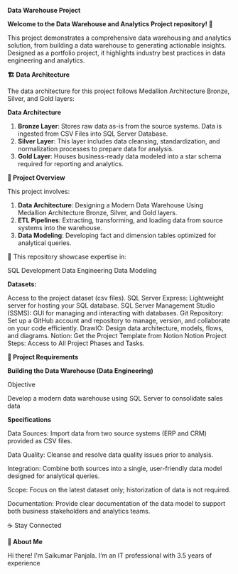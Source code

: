 **Data Warehouse Project**

**Welcome to the Data Warehouse and Analytics Project repository! 🚀**

This project demonstrates a comprehensive data warehousing and analytics solution, from building a data warehouse to generating actionable insights. Designed as a portfolio project, it highlights industry best practices in data engineering and analytics.

**🏗️ Data Architecture**

The data architecture for this project follows Medallion Architecture Bronze, Silver, and Gold layers: 

**Data Architecture**

1. **Bronze Layer**: Stores raw data as-is from the source systems. Data is ingested from CSV Files into SQL Server Database.
2. **Silver Layer**: This layer includes data cleansing, standardization, and normalization processes to prepare data for analysis.
3. **Gold Layer**: Houses business-ready data modeled into a star schema required for reporting and analytics.

**📖 Project Overview**

This project involves:

1. **Data Architecture**: Designing a Modern Data Warehouse Using Medallion Architecture Bronze, Silver, and Gold layers.
2. **ETL Pipelines**: Extracting, transforming, and loading data from source systems into the warehouse.
3. **Data Modeling**: Developing fact and dimension tables optimized for analytical queries.

🎯 This repository showcase expertise in:

SQL Development
Data Engineering
Data Modeling

**Datasets:**

Access to the project dataset (csv files).
SQL Server Express: Lightweight server for hosting your SQL database.
SQL Server Management Studio (SSMS): GUI for managing and interacting with databases.
Git Repository: Set up a GitHub account and repository to manage, version, and collaborate on your code efficiently.
DrawIO: Design data architecture, models, flows, and diagrams.
Notion: Get the Project Template from Notion
Notion Project Steps: Access to All Project Phases and Tasks.

**🚀 Project Requirements**

**Building the Data Warehouse (Data Engineering)**

Objective

Develop a modern data warehouse using SQL Server to consolidate sales data

**Specifications**

  Data Sources: Import data from two source systems (ERP and CRM) provided as CSV files.

Data Quality: Cleanse and resolve data quality issues prior to analysis.

Integration: Combine both sources into a single, user-friendly data model designed for analytical queries.

Scope: Focus on the latest dataset only; historization of data is not required.

Documentation: Provide clear documentation of the data model to support both business stakeholders and analytics teams.

☕ Stay Connected

**🌟 About Me**

Hi there! I'm Saikumar Panjala. I’m an IT professional with 3.5 years of experience
